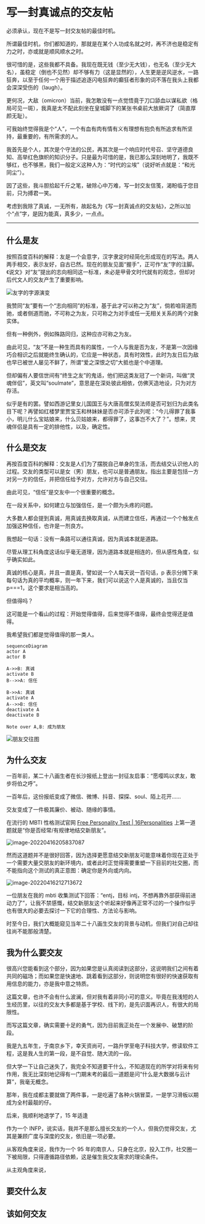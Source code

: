 # 写一封真诚点的交友帖

必须承认，现在不是写一封交友帖的最佳时机。

所谓最佳时机，你们都知道的，那就是在某个人功成名就之时，再不济也是稳定有力之时，亦或就是顺风顺水之时。

很可惜的是，这些我都不具备。我现在既无钱（至少无大钱），也无名（至少无大名），虽稳定（倒也不见然）却不够有力（这是显然的），人生更是逆风逆水，一路狂奔，以至于任何一个用于描述追逐闪电狂奔的癫狂者形象的词不落在我头上我都会深深受伤的（laugh）。

更何况，大敌（omicron）当前，我怎敢没有一点觉悟竟于刀口舔血以谋私欲（格局可见一斑），我真是太不配此刻坐在皇城脚下的某张书桌前大放厥词了（简直厚颜无耻）。

可我始终觉得我是个“人”，一个有血有肉有情有义有理想有抱负有所追求有所坚持，最重要的，有所需求的人。

我首先是个人，其次是个守法的公民，再其次是一个响应时代号召、坚守道德良知、高举红色旗帜的知识分子。只是最为可惜的是，我已那么深刻地明了，我既不够红，也不够黑，我们一般定义这种人为：“时代的尘埃”（说好听点就是：“和光同尘”）。

因了这些，我斗胆拾起千斤之笔，破除心中万难，写一封交友信笺，渴盼临于您目前，只为搏君一笑。

考虑到我除了真诚，一无所有，故起名为《写一封真诚点的交友帖》，之所以加个“点”字，是因为能真，真多少，一点点。

---

## 什么是友

按照百度百科的解释：友是一个会意字，汉字隶定时经简化形成现在的写法。两人两手相交，表示友好，自古已然。现在的朋友见面“握手”，正可作“友”字的注脚。《说文》对“友”提出的志向相同这一标准，未必是甲骨文时代就有的观念，但却对后代文人的交友产生了重要影响。

![友字的字源演变](https://mark-vue-oss.oss-cn-hangzhou.aliyuncs.com/image-20220416165015738.png)

我赞同“友”要有一个“志向相同”的标准，基于此才可以称之为“友”，倘若咱背道而驰，或者侧道而驰，不可称之为友，只可称之为对手或任一无相关关系的两个对象实体。

但有一种例外，例如殊路同归，这种应亦可称之为友。

由此可见，“友”不是一种生而具有的属性，一个人与我是否为友，不是第一次因缘巧合相识之后就能终生确认的，它应是一种状态，具有时效性，此时为友日后为敌也早已被世人屡见不鲜了，所谓“爱之深恨之切”大抵也是个中道理。

但却偏有人要信世间有“终生之友”的鬼话，他们把这类友冠了一个新词，叫做“灵魂伴侣”，英文叫“soulmate”，意思是在深处彼此相依，仿佛天造地设，只为对方存活。

似乎是有的罢。譬如西游记里女儿国国王与大唐高僧玄奘法师是否可划归为此类名目下呢？再譬如红楼梦里贾宝玉和林妹妹是否亦可添于此列呢：“今儿得罪了我事小，明儿什么宝姑娘来，什么贝姑娘来，都得罪了，这事岂不大了？”。想来，灵魂伴侣是具有一定的排他性，以及，确定性。

## 什么是交友

再按百度百科的解释：交友是人们为了摆脱自己单身的生活，而去结交认识他人的过程。交友的类型可以是女（男）朋友，也可以是普通朋友。指出主要是包括一方对另一方的信任，并把信任给予对方，允许对方与自己交往。

由此可见，“信任”是交友中一个很重要的概念。

在一段关系中，如何建立与加强信任，是一个颇为头疼的问题。

大多数人都会提到真诚，用真诚去换取真诚，从而建立信任，再通过一个个触发点加强这种信任，也许是一剂良方。

我想起一句话：没有一条路可以通往真诚，因为真诚本就是道路。

尽管从理工科角度这话似乎毫无道理，因为道路本就是相连的，但从感性角度，似乎确实如此。

真诚的核心是真，并且一直是真，譬如说一个人每天说一百句话，p 表示分摊下来每句话为真的平均概率，则一年下来，我们可以说这个人是真诚的，当且仅当 p===1，这个要求是相当高的。

但值得吗？

这可能是一个看山的过程：开始觉得值得，后来觉得不值得，最终会觉得还是值得。

我希望我们都是觉得值得的那一类人。

```mermaid
sequenceDiagram
actor A
actor B

A->>B: 真诚
activate B
B-->>A: 信任

B->>A: 真诚
activate A
A-->>B: 信任
deactivate A
deactivate B

Note over A,B: 成为朋友

```

![朋友交往图](https://mark-vue-oss.oss-cn-hangzhou.aliyuncs.com/mark_soulmate_v0.4.0-1650111930026-90af877a79087915d4aa72ec1dcbd1de8b3fcde2a4b53e6db21c995dce688a8d.png)

## 为什么交友

一百年前，某二十八画生者在长沙报纸上登出一封征友启事：“愿嘤鸣以求友，敢步将伯之呼”。

一百年后，这份报纸变成了微信、微博、抖音、探探、soul、陌上花开……

交友变成了一件极其廉价、被动、随缘的事情。

在流行的 MBTI 性格测试官网 [Free Personality Test | 16Personalities](https://www.16personalities.com/free-personality-test) 上第一道题就是“你是否经常/有规律地结交新朋友”。

![image-20220416205837087](https://mark-vue-oss.oss-cn-hangzhou.aliyuncs.com/image-20220416205837087.png)

然而这道题并不是很好回答，因为选择更愿意结交新朋友可能意味着你现在正处于一个需要大量交朋友的新环境内，或者此时正觉得需要重塑一下目前的社交圈，而不能指向这个测试的真正意图：确定你是外向或内向。

![image-20220416212713672](https://mark-vue-oss.oss-cn-hangzhou.aliyuncs.com/image-20220416212713672.png)

一位朋友在我的 mbti 收集测试下回答：“entj，目标 intj，不想再靠外部获得前进动力了”，让我不禁感慨，结交新朋友这个听起来好像再正常不过的一个操作似乎也有很大的必要去探讨一下它的合理性、方法论与影响。

时至今日，我们大概能窥见当年二十八画生交友的背景与动机，但我们对自己却往往尚不能那般清楚。

## 我为什么要交友

很高兴您能看到这个部分，因为如果您是认真阅读到这部分，这说明我们之间有着共同的磁场；而如果您是快速地、跳着看到这部分，则说明您有很好的快速获取有用信息的能力，亦是我中意之特质。

这篇文章，也许不会有什么波澜，但对我有着非同小可的意义。毕竟在我浅短的人生经历里，以往的交友大多都是基于学校、线下的，是先识面再识人，有很大的局限性。

而写这篇文章，确实需要十足的勇气，因为目前我正处在一个发展中、破慧的阶段。

我是九五年生，于南京乡下，幸天资尚可，一路升学至电子科技大学，修读软件工程，这是我人生的第一段，是不自觉、随大流的一段。

但大学一下让自己迷失了，我完全不知道要干什么，不知道现在的所学对将来有何作用，我无比深刻地记得有一门期末考的最后一道题是问“什么是大数据与云计算”，我毫无概念。

那年，我在成都主要就做了两件事，一是吃遍了各种火锅冒菜，一是学习滑板以期成为全村最靓的仔。

后来，我顺利地退学了，15 年适逢

作为一个 INFP，说实话，我并不是那么擅长交友的一个人，但我仍觉得交友，尤其是兼顾广度与深度的交友，依旧是一项必要。

从客观角度来说，我作为一个 95 年的南京人，只身在北京，投入工作，社交圈一下被局限，只得遵循路径依赖，这是催生我交友需求的理论条件。

从主观角度来说，

## 要交什么友

## 该如何交友
